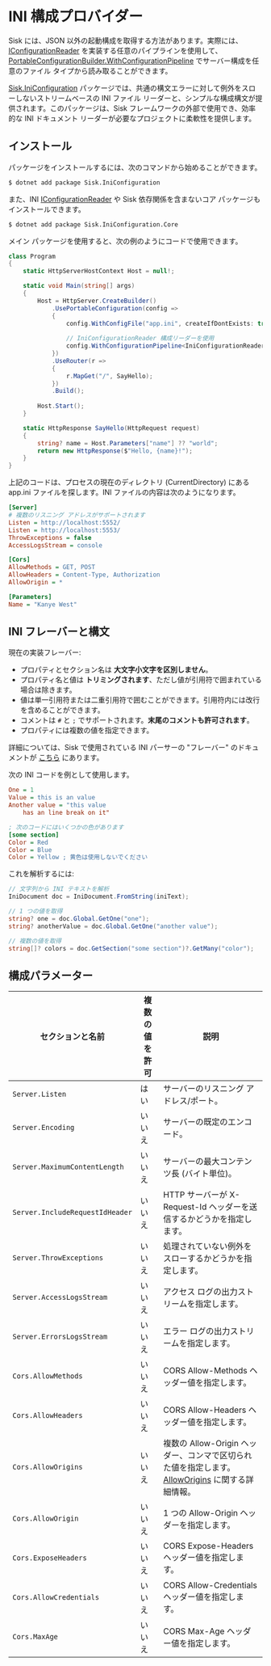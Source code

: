 # INI 構成プロバイダー

Sisk には、JSON 以外の起動構成を取得する方法があります。実際には、[IConfigurationReader](/api/Sisk.Core.Http.Hosting.IConfigurationReader) を実装する任意のパイプラインを使用して、[PortableConfigurationBuilder.WithConfigurationPipeline](/api/Sisk.Core.Http.Hosting.PortableConfigurationBuilder) でサーバー構成を任意のファイル タイプから読み取ることができます。

[Sisk.IniConfiguration](https://www.nuget.org/packages/Sisk.IniConfiguration/) パッケージでは、共通の構文エラーに対して例外をスローしないストリームベースの INI ファイル リーダーと、シンプルな構成構文が提供されます。このパッケージは、Sisk フレームワークの外部で使用でき、効率的な INI ドキュメント リーダーが必要なプロジェクトに柔軟性を提供します。

## インストール

パッケージをインストールするには、次のコマンドから始めることができます。

```bash
$ dotnet add package Sisk.IniConfiguration
```

また、INI [IConfigurationReader](https://docs.sisk-framework.org/api/Sisk.Core.Http.Hosting.IConfigurationReader) や Sisk 依存関係を含まないコア パッケージもインストールできます。

```bash
$ dotnet add package Sisk.IniConfiguration.Core
```

メイン パッケージを使用すると、次の例のようにコードで使用できます。

```cs
class Program
{
    static HttpServerHostContext Host = null!;

    static void Main(string[] args)
    {
        Host = HttpServer.CreateBuilder()
            .UsePortableConfiguration(config =>
            {
                config.WithConfigFile("app.ini", createIfDontExists: true);
                
                // IniConfigurationReader 構成リーダーを使用
                config.WithConfigurationPipeline<IniConfigurationReader>();
            })
            .UseRouter(r =>
            {
                r.MapGet("/", SayHello);
            })
            .Build();
        
        Host.Start();
    }

    static HttpResponse SayHello(HttpRequest request)
    {
        string? name = Host.Parameters["name"] ?? "world";
        return new HttpResponse($"Hello, {name}!");
    }
}
```

上記のコードは、プロセスの現在のディレクトリ (CurrentDirectory) にある app.ini ファイルを探します。INI ファイルの内容は次のようになります。

```ini
[Server]
# 複数のリスニング アドレスがサポートされます
Listen = http://localhost:5552/
Listen = http://localhost:5553/
ThrowExceptions = false
AccessLogsStream = console

[Cors]
AllowMethods = GET, POST
AllowHeaders = Content-Type, Authorization
AllowOrigin = *

[Parameters]
Name = "Kanye West"
```

## INI フレーバーと構文

現在の実装フレーバー:

- プロパティとセクション名は **大文字小文字を区別しません**。
- プロパティ名と値は **トリミングされます**、ただし値が引用符で囲まれている場合は除きます。
- 値は単一引用符または二重引用符で囲むことができます。引用符内には改行を含めることができます。
- コメントは `#` と `;` でサポートされます。**末尾のコメントも許可されます**。
- プロパティには複数の値を指定できます。

詳細については、Sisk で使用されている INI パーサーの "フレーバー" のドキュメントが [こちら](https://github.com/sisk-http/archive/blob/master/ext/ini-reader-syntax.md) にあります。

次の INI コードを例として使用します。

```ini
One = 1
Value = this is an value
Another value = "this value
    has an line break on it"

; 次のコードにはいくつかの色があります
[some section]
Color = Red
Color = Blue
Color = Yellow ; 黄色は使用しないでください
```

これを解析するには:

```csharp
// 文字列から INI テキストを解析
IniDocument doc = IniDocument.FromString(iniText);

// 1 つの値を取得
string? one = doc.Global.GetOne("one");
string? anotherValue = doc.Global.GetOne("another value");

// 複数の値を取得
string[]? colors = doc.GetSection("some section")?.GetMany("color");
```

## 構成パラメーター

| セクションと名前 | 複数の値を許可 | 説明 |
| ---------------- | --------------------- | ----------- |
| `Server.Listen` | はい | サーバーのリスニング アドレス/ポート。 |
| `Server.Encoding` | いいえ | サーバーの既定のエンコード。 |
| `Server.MaximumContentLength` | いいえ | サーバーの最大コンテンツ長 (バイト単位)。 |
| `Server.IncludeRequestIdHeader` | いいえ | HTTP サーバーが X-Request-Id ヘッダーを送信するかどうかを指定します。 |
| `Server.ThrowExceptions` | いいえ | 処理されていない例外をスローするかどうかを指定します。  |
| `Server.AccessLogsStream` | いいえ |  アクセス ログの出力ストリームを指定します。 |
| `Server.ErrorsLogsStream` | いいえ |  エラー ログの出力ストリームを指定します。 |
| `Cors.AllowMethods` | いいえ |  CORS Allow-Methods ヘッダー値を指定します。 |
| `Cors.AllowHeaders` | いいえ |  CORS Allow-Headers ヘッダー値を指定します。 |
| `Cors.AllowOrigins` | いいえ |  複数の Allow-Origin ヘッダー、コンマで区切られた値を指定します。 [AllowOrigins](/api/Sisk.Core.Entity.CrossOriginResourceSharingHeaders.AllowOrigins) に関する詳細情報。 |
| `Cors.AllowOrigin` | いいえ |  1 つの Allow-Origin ヘッダーを指定します。 |
| `Cors.ExposeHeaders` | いいえ |  CORS Expose-Headers ヘッダー値を指定します。 |
| `Cors.AllowCredentials` | いいえ |  CORS Allow-Credentials ヘッダー値を指定します。 |
| `Cors.MaxAge` | いいえ |  CORS Max-Age ヘッダー値を指定します。